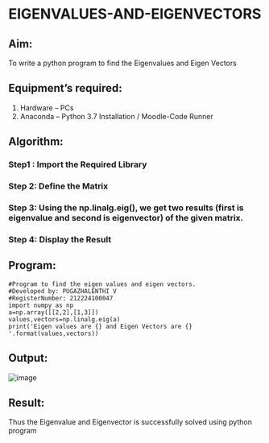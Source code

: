 # EIGENVALUES-AND-EIGENVECTORS
## Aim:
To write a python program to find the Eigenvalues and Eigen Vectors
## Equipment’s required:
1. 	Hardware – PCs
2. 	Anaconda – Python 3.7 Installation / Moodle-Code Runner
## Algorithm:
### Step1 : Import the Required Library
### Step 2: Define the Matrix
### Step 3: Using the np.linalg.eig(),  we get two results (first is eigenvalue and second is eigenvector) of the given matrix.
### Step 4: Display the Result

## Program:
```
#Program to find the eigen values and eigen vectors.
#Developed by: PUGAZHALENTHI V
#RegisterNumber: 212224100047
import numpy as np
a=np.array([[2,2],[1,3]])
values,vectors=np.linalg.eig(a)
print('Eigen values are {} and Eigen Vectors are {} '.format(values,vectors))
```
## Output:
![image](https://github.com/user-attachments/assets/306062b7-1bbc-47fd-a028-05e7fe3f2912)

## Result:
Thus the Eigenvalue and Eigenvector is successfully solved using python program
